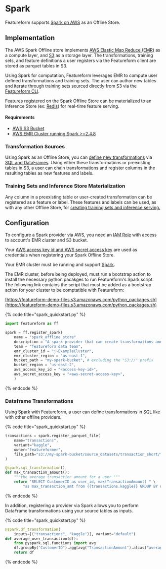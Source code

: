 # Spark

Featureform supports [Spark on AWS](https://aws.amazon.com/emr/features/spark/) as an Offline Store.

## Implementation <a href="#implementation" id="implementation"></a>
The AWS Spark Offline store implements [AWS Elastic Map Reduce (EMR)](https://aws.amazon.com/emr/) as a compute layer, and [S3](https://docs.aws.amazon.com/AmazonS3/latest/userguide/Welcome.html) as a storage layer. The transformations, training sets, and feature definitions a user registers via the Featureform client are stored as parquet tables in S3.

Using Spark for computation, Featureform leverages EMR to compute user defined transformations and training sets. The user can author new tables and iterate through training sets sourced directly from S3 via the [Featureform CLI](../getting-started/interact-with-the-cli.md).

Features registered on the Spark Offline Store can be materialized to an Inference Store (ex: [Redis](./redis.md)) for real-time feature serving.

#### Requirements
* [AWS S3 Bucket](https://docs.aws.amazon.com/s3/?icmpid=docs_homepage_featuredsvcs)
* [AWS EMR Cluster running Spark >=2.4.8](https://docs.aws.amazon.com/emr/index.html)

### Transformation Sources

Using Spark as an Offline Store, you can [define new transformations](../getting-started/transforming-data.md) via [SQL and DataFrames](https://spark.apache.org/docs/latest/sql-programming-guide.html). Using either these transformations or preexisting tables in S3, a user can chain transformations and register columns in the resulting tables as new features and labels.

### Training Sets and Inference Store Materialization

Any column in a preexisting table or user-created transformation can be registered as a feature or label. These features and labels can be used, as with any other Offline Store, for [creating training sets and inference serving.](../getting-started/defining-features-labels-and-training-sets.md)

## Configuration <a href="#configuration" id="configuration"></a>

To configure a Spark provider via AWS, you need an [IAM Role](https://docs.aws.amazon.com/IAM/latest/UserGuide/id_roles.html) with access to account's EMR cluster and S3 bucket. 

Your [AWS access key id and AWS secret access key](https://docs.aws.amazon.com/general/latest/gr/aws-sec-cred-types.html) are used as credentials when registering your Spark Offline Store.

Your EMR cluster must be running and support [Spark](https://docs.aws.amazon.com/emr/latest/ReleaseGuide/emr-spark.html). 

The EMR cluster, before being deployed, must run a bootstrap action to install the necessary python pacakges to run Featureform's Spark script. The following link contains the script that must be added as a bootstrap action for your cluster to be comptatible with Featureform:

[https://featureform-demo-files.s3.amazonaws.com/python_packages.sh](https://featureform-demo-files.s3.amazonaws.com/python_packages.sh)


{% code title="spark_quickstart.py" %}
```python
import featureform as ff

spark = ff.register_spark(
    name = "spark_offline_store"
    description = "A spark provider that can create transformations and training sets",
    team = "featureform data team",
    emr_cluster_id = "j-ExampleCluster",
    emr_cluster_region = "us-east-1",
    bucket_path = "my-spark-bucket", # excluding the "S3://" prefix
    bucket_region = "us-east-2",
    aws_access_key_id = "<access-key-id>",
    aws_secret_access_key = "<aws-secret-access-key>",
    )
```
{% endcode %}

### Dataframe Transformations
Using Spark with Featureform, a user can define transformations in SQL like with other offline providers.

{% code title="spark_quickstart.py" %}
```python
transactions = spark.register_parquet_file(
    name="transactions",
    variant="kaggle",
    owner="featureformer",
    file_path="s3://my-spark-bucket/source_datasets/transaction_short/",
)

@spark.sql_transformation()
def max_transaction_amount():
    """the average transaction amount for a user """
    return "SELECT CustomerID as user_id, max(TransactionAmount) " \
        "as max_transaction_amt from {{transactions.kaggle}} GROUP BY user_id"
```
{% endcode %}

In addition, registering a provider via Spark allows you to perform DataFrame transformations using your source tables as inputs.

{% code title="spark_quickstart.py" %}
```python
@spark.df_transformation(
    inputs=[("transactions", "kaggle")], variant="default")
def average_user_transaction(df):
    from pyspark.sql.functions import avg
    df.groupBy("CustomerID").agg(avg("TransactionAmount").alias("average_user_transaction"))
    return df
```
{% endcode %}